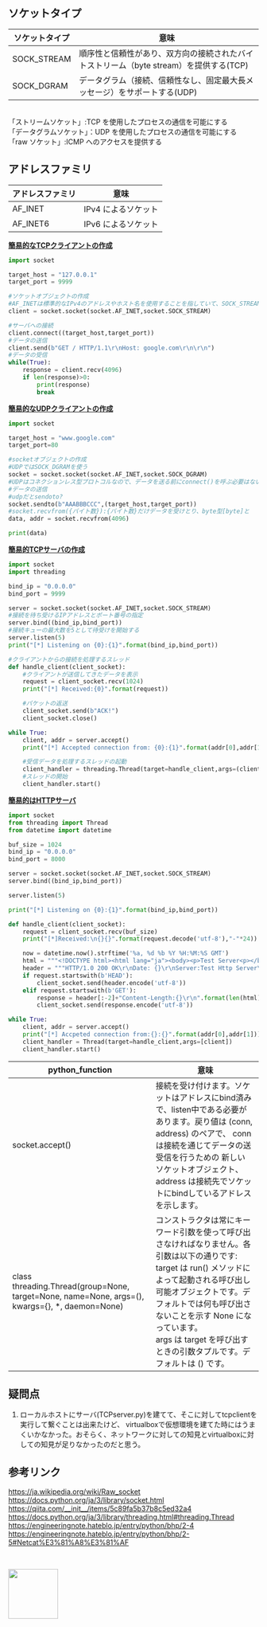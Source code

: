 
## ソケットタイプ
|ソケットタイプ|意味|
----|----
|SOCK_STREAM|順序性と信頼性があり、双方向の接続されたバイトストリーム（byte stream）を提供する(TCP)|
|SOCK_DGRAM|データグラム（接続、信頼性なし、固定最大長メッセージ）をサポートする(UDP)|
<br>
「ストリームソケット」:TCP を使用したプロセスの通信を可能にする<br>
「データグラムソケット」：UDP を使用したプロセスの通信を可能にする<br>
「raw ソケット」:ICMP へのアクセスを提供する

## アドレスファミリ
|アドレスファミリ|意味|
----|----
|AF_INET|IPv4 によるソケット |
|AF_INET6 |IPv6 によるソケット |

**[簡易的なTCPクライアントの作成](https://github.com/mizuirorivi/cyber-security-programming_by_python/blob/master/Chapter%202/tcpclient.py)**
```python
import socket

target_host = "127.0.0.1"
target_port = 9999

#ソケットオブジェクトの作成
#AF_INETは標準的なIPv4のアドレスやホスト名を使用することを指していて、SOCK_STREAMはTCPを用いることを示している
client = socket.socket(socket.AF_INET,socket.SOCK_STREAM)

#サーバへの接続
client.connect((target_host,target_port))
#データの送信
client.send(b"GET / HTTP/1.1\r\nHost: google.com\r\n\r\n")
#データの受信
while(True):
    response = client.recv(4096)
    if len(response)>0:
        print(response)
        break

```


**[簡易的なUDPクライアントの作成](https://github.com/mizuirorivi/cyber-security-programming_by_python/blob/master/Chapter%202/udpclient.py)**
```python
import socket

target_host = "www.google.com"
target_port=80

#socketオブジェクトの作成
#UDPではSOCK_DGRAMを使う
socket = socket.socket(socket.AF_INET,socket.SOCK_DGRAM)
#UDPはコネクションレス型プロトコルなので、データを送る前にconnect()を呼ぶ必要はない
#データの送信
#udpだとsendoto?
socket.sendto(b"AAABBBCCC",(target_host,target_port))
#socket.recvfrom({バイト数}):{バイト数}だけデータを受けとり、byte型[byte]と
data, addr = socket.recvfrom(4096)

print(data)
```

**[簡易的TCPサーバの作成](https://github.com/mizuirorivi/cyber-security-programming_by_python/blob/master/Chapter%202/TCPserver.py)**
```python
import socket
import threading

bind_ip = "0.0.0.0"
bind_port = 9999

server = socket.socket(socket.AF_INET,socket.SOCK_STREAM)
#接続を待ち受けるIPアドレスとポート番号の指定
server.bind((bind_ip,bind_port))
#接続キューの最大数を5として待受けを開始する
server.listen(5)
print("[*] Listening on {0}:{1}".format(bind_ip,bind_port))

#クライアントからの接続を処理するスレッド
def handle_client(client_socket):
    #クライアントが送信してきたデータを表示
    request = client_socket.recv(1024)
    print("[*] Received:{0}".format(request))

    #パケットの返送
    client_socket.send(b"ACK!")
    client_socket.close()

while True:
    client, addr = server.accept()
    print("[*] Accepted connection from: {0}:{1}".format(addr[0],addr[1]))

    #受信データを処理するスレッドの起動
    client_handler = threading.Thread(target=handle_client,args=(client,))
    #スレッドの開始
    client_handler.start()

```
**[簡易的はHTTPサーバ]()**
```python
import socket 
from threading import Thread
from datetime import datetime

buf_size = 1024
bind_ip = "0.0.0.0"
bind_port = 8000

server = socket.socket(socket.AF_INET,socket.SOCK_STREAM)
server.bind((bind_ip,bind_port))

server.listen(5)

print("[*] Listening on {0}:{1}".format(bind_ip,bind_port))

def handle_client(client_socket):
    request = client_socket.recv(buf_size)
    print("[*]Received:\n{}{}".format(request.decode('utf-8'),"-"*24))

    now = datetime.now().strftime('%a, %d %b %Y %H:%M:%S GMT')
    html = """<!DOCTYPE html><html lang="ja"><body><p>Test Server<p></body></html>"""
    header = """HTTP/1.0 200 OK\r\nDate: {}\r\nServer:Test Http Server\r\nContent-Type: text/html;charset=utf-8\r\n\r\n""".format(now)
    if request.startswith(b'HEAD'):
        client_socket.send(header.encode('utf-8'))
    elif request.startswith(b'GET'):
        response = header[:-2]+"Content-Length:{}\r\n".format(len(html))+"\r\n"+html
        client_socket.send(response.encode('utf-8'))

while True:
    client, addr = server.accept()
    print("[*] Accpeted connection from:{}:{}".format(addr[0],addr[1]))
    client_handler = Thread(target=handle_client,args=[client])
    client_handler.start()
```
|python_function|意味|
----|----
|socket.accept()|接続を受け付けます。ソケットはアドレスにbind済みで、listen中である必要があります。戻り値は (conn, address) のペアで、 conn は接続を通じてデータの送受信を行うための 新しい ソケットオブジェクト、 address は接続先でソケットにbindしているアドレスを示します。|
|class threading.Thread(group=None, target=None, name=None, args=(), kwargs={}, *, daemon=None)|コンストラクタは常にキーワード引数を使って呼び出さなければなりません。各引数は以下の通りです:<br>target は run() メソッドによって起動される呼び出し可能オブジェクトです。デフォルトでは何も呼び出さないことを示す None になっています。<br>args は target を呼び出すときの引数タプルです。デフォルトは () です。|


## 疑問点
1. ローカルホストにサーバ(TCPserver.py)を建てて、そこに対してtcpclientを実行して繋ぐことは出来たけど、
virtualboxで仮想環境を建てた時にはうまくいかなかった。おそらく、ネットワークに対しての知見とvirtualboxに対しての知見が足りなかったのだと思う。

## 参考リンク

https://ja.wikipedia.org/wiki/Raw_socket<br>
https://docs.python.org/ja/3/library/socket.html<br>
https://qiita.com/__init__/items/5c89fa5b37b8c5ed32a4<br>
https://docs.python.org/ja/3/library/threading.html#threading.Thread<br>
https://engineeringnote.hateblo.jp/entry/python/bhp/2-4<br>
https://engineeringnote.hateblo.jp/entry/python/bhp/2-5#Netcat%E3%81%A8%E3%81%AF

<br>

<p><a href="https://www.amazon.co.jp/gp/product/4873117313/ref=as_li_tl?ie=UTF8&camp=247&creative=1211&creativeASIN=4873117313&linkCode=as2&tag=engineeringnote-22&linkId=5070b718494dc6c144d41fc0ef0d4d78"><img src="https://images-na.ssl-images-amazon.com/images/I/518ZyCCEKGL._SX350_BO1,204,203,200_.jpg" width=100></a></p>
